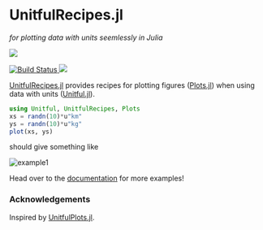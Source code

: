# UnitfulRecipes.jl

*for plotting data with units seemlessly in Julia*

<p>
  <a href="https://jw3126.github.io/UnitfulRecipes.jl/stable/">
    <img src=https://img.shields.io/badge/docs-stable-important.svg?style=flat-square&label=Documentation&logo=Read%20the%20Docs>
  </a>
</p>

<p>
  <a href="https://travis-ci.com/jw3126/UnitfulRecipes.jl">
    <img alt="Build Status" src="https://img.shields.io/travis/com/jw3126/UnitfulRecipes.jl/master?label=OSX/Linux/Windows&logo=travis&logocolor=white&style=flat-square">
  </a>
  <a href="https://codecov.io/gh/jw3126/UnitfulRecipes.jl">
    <img src="https://img.shields.io/codecov/c/github/jw3126/UnitfulRecipes.jl/master?label=Codecov&logo=codecov&logoColor=white&style=flat-square">
  </a>
</p>

[UnitfulRecipes.jl](https://github.com/jw3126/UnitfulRecipes.jl) provides recipes for plotting figures ([Plots.jl](https://github.com/JuliaPlots/Plots.jl)) when using data with units ([Unitful.jl](https://github.com/PainterQubits/Unitful.jl)).

```julia
using Unitful, UnitfulRecipes, Plots
xs = randn(10)*u"km"
ys = randn(10)*u"kg"
plot(xs, ys)
```

should give something like

![example1](https://user-images.githubusercontent.com/4486578/72591885-74a20500-3955-11ea-9552-489451bd01fd.png)

Head over to the [documentation](https://jw3126.github.io/UnitfulRecipes.jl/stable/) for more examples!

### Acknowledgements

Inspired by [UnitfulPlots.jl](https://github.com/PainterQubits/UnitfulPlots.jl).

